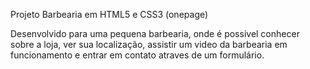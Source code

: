 Projeto Barbearia em HTML5 e CSS3 (onepage)

Desenvolvido para uma pequena barbearia, onde é possivel conhecer sobre a loja, ver sua localização, assistir um video da barbearia em funcionamento e entrar em contato atraves de um formulário.
